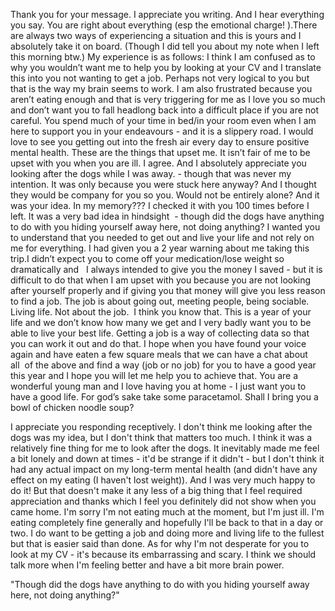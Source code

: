 Thank you for your message. I appreciate you writing. And I hear everything you say. You are right about everything (esp the emotional charge! ).There are always two ways of experiencing a situation and this is yours and I absolutely take it on board. (Though I did tell you about my note when I left this morning btw.) My experience is as follows: I think I am confused as to why you wouldn’t want me to help you by looking at your CV and I translate this into you not wanting to get a job. Perhaps not very logical to you but that is the way my brain seems to work. I am also frustrated because you aren’t eating enough and that is very triggering for me as I love you so much and don’t want you to fall headlong back into a difficult place if you are not careful. You spend much of your time in bed/in your room even when I am here to support you in your endeavours - and it is a slippery road. I would love to see you getting out into the fresh air every day to ensure positive mental health. These are the things that upset me. It isn’t fair of me to be upset with you when you are ill. I agree. And I absolutely appreciate you looking after the dogs while I was away. - though that was never my intention. It was only because you were stuck here anyway? And I thought they would be company for you so you. Would not be entirely alone? And it was your idea. In my memory??? I checked it with you 100 times before I left. It was a very bad idea in hindsight  - though did the dogs have anything to do with you hiding yourself away here, not doing anything? I wanted you to understand that you needed to get out and live your life and not rely on me for everything. I had given you a 2 year warning about me taking this trip.I didn’t expect you to come off your medication/lose weight so dramatically and   I always intended to give you the money I saved - but it is difficult to do that when I am upset with you because you are not looking after yourself properly and if giving you that money will give you less reason to find a job. The job is about going out, meeting people, being sociable. Living life. Not about the job.  I think you know that. This is a year of your life and we don’t know how many we get and I very badly want you to be able to live your best life. Getting a job is a way of collecting data so that you can work it out and do that. I hope when you have found your voice again and have eaten a few square meals that we can have a chat about all  of the above and find a way (job or no job) for you to have a good year this year and I hope you will let me help you to achieve that. You are a wonderful young man and I love having you at home - I just want you to have a good life. For god’s sake take some paracetamol. Shall I bring you a bowl of chicken noodle soup?


I appreciate you responding receptively. I don't think me looking after the dogs was my idea, but I don't think that matters too much. I think it was a relatively fine thing for me to look after the dogs. It inevitably made me feel a bit lonely and down at times - it'd be strange if it didn't - but I don't think it had any actual impact on my long-term mental health (and didn't have any effect on my eating (I haven't lost weight)). And I was very much happy to do it! But that doesn't make it any less of a big thing that I feel required appreciation and thanks which I feel you definitely did not show when you came home. I'm sorry I'm not eating much at the moment, but I'm just ill. I'm eating completely fine generally and hopefully I'll be back to that in a day or two. I do want to be getting a job and doing more and living life to the fullest but that is easier said than done. As for why I'm not desperate for you to look at my CV - it's because its embarrassing and scary. I think we should talk more when I'm feeling better and have a bit more brain power.


"Though did the dogs have anything to do with you hiding yourself away here, not doing anything?"